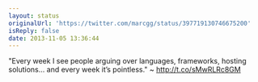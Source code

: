 ```yaml
---
layout: status
originalUrl: 'https://twitter.com/marcgg/status/397719130746675200'
isReply: false
date: 2013-11-05 13:36:44
---
```


"Every week I see people arguing over languages, frameworks, hosting solutions… and every week it’s pointless." ~ http://t.co/sMwRLRc8GM

